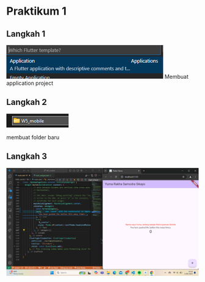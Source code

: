 # Praktikum 1
## Langkah 1
![alt text](https://github.com/03Yuma/flutter-fundamental-part1/blob/master/hello_world/images/P1.L1.png?raw=true)
Membuat application project

## Langkah 2
![alt text](https://github.com/03Yuma/flutter-fundamental-part1/blob/master/hello_world/images/P1L2.png?raw=true)

membuat folder baru

## Langkah 3


![alt text](https://github.com/03Yuma/flutter-fundamental-part1/blob/master/hello_world/images/02.png?raw=true)
